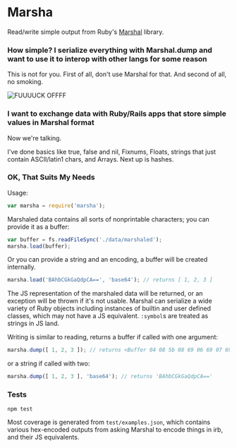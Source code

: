 Marsha
======

Read/write simple output from Ruby's [Marshal](http://ruby-doc.org/core-2.1.1/Marshal.html) library.

### How simple? I serialize everything with Marshal.dump and want to use it to interop with other langs for some reason

This is not for you. First of all, don't use Marshal for that. And second of all, no smoking.

![FUUUUCK OFFFF](http://i.imgur.com/gmsDzNb.jpg)

### I want to exchange data with Ruby/Rails apps that store simple values in Marshal format

Now we're talking.

I've done basics like true, false and nil, Fixnums, Floats, strings that just contain ASCII/latin1 chars, and Arrays. Next up is hashes.

### OK, That Suits My Needs

Usage:
```javascript
var marsha = require('marsha');
```

Marshaled data contains all sorts of nonprintable characters; you can provide it as a buffer:

```javascript
var buffer = fs.readFileSync('./data/marshaled');
marsha.load(buffer);
```

Or you can provide a string and an encoding, a buffer will be created internally.

```javascript
marsha.load('BAhbCGkGaQdpCA==', 'base64'); // returns [ 1, 2, 3 ]
```

The JS representation of the marshaled data will be returned, or an exception will be thrown if it's not usable. Marshal can serialize a wide variety of Ruby objects including instances of builtin and user defined classes, which may not have a JS equivalent. `:symbol`s are treated as strings in JS land.

Writing is similar to reading, returns a buffer if called with one argument:

```javascript
marsha.dump([ 1, 2, 3 ]); // returns <Buffer 04 08 5b 08 69 06 69 07 69 08>
```

or a string if called with two:

```javascript
marsha.dump([ 1, 2, 3 ], 'base64'); // returns 'BAhbCGkGaQdpCA=='
```

### Tests

```shell
npm test
```

Most coverage is generated from `test/examples.json`, which contains various hex-encoded outputs from asking Marshal to encode things in irb, and their JS equivalents.